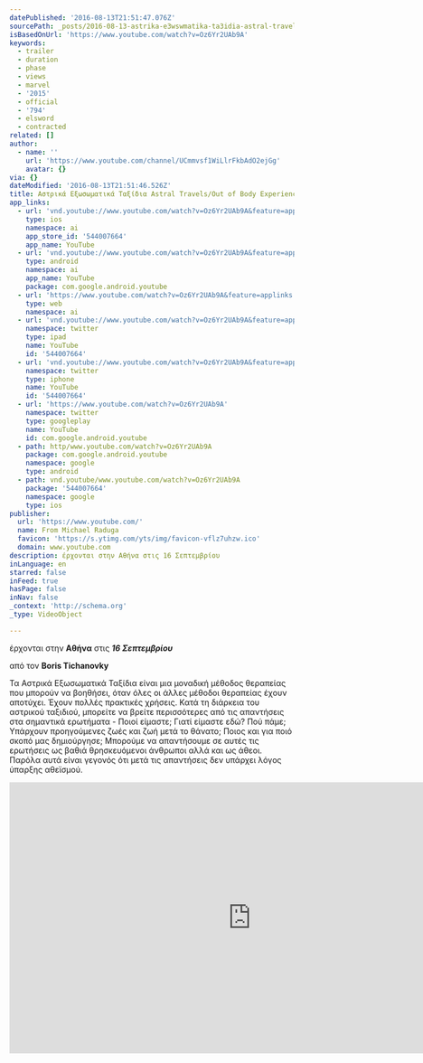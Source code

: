 ```yaml
---
datePublished: '2016-08-13T21:51:47.076Z'
sourcePath: _posts/2016-08-13-astrika-e3wswmatika-ta3idia-astral-travelsout-of-body-exp.md
isBasedOnUrl: 'https://www.youtube.com/watch?v=Oz6Yr2UAb9A'
keywords:
  - trailer
  - duration
  - phase
  - views
  - marvel
  - '2015'
  - official
  - '794'
  - elsword
  - contracted
related: []
author:
  - name: ''
    url: 'https://www.youtube.com/channel/UCmmvsf1WiLlrFkbAdO2ejGg'
    avatar: {}
via: {}
dateModified: '2016-08-13T21:51:46.526Z'
title: Αστρικά Εξωσωματικά Ταξίδια Astral Travels/Out of Body Experience
app_links:
  - url: 'vnd.youtube://www.youtube.com/watch?v=Oz6Yr2UAb9A&feature=applinks'
    type: ios
    namespace: ai
    app_store_id: '544007664'
    app_name: YouTube
  - url: 'vnd.youtube://www.youtube.com/watch?v=Oz6Yr2UAb9A&feature=applinks'
    type: android
    namespace: ai
    app_name: YouTube
    package: com.google.android.youtube
  - url: 'https://www.youtube.com/watch?v=Oz6Yr2UAb9A&feature=applinks'
    type: web
    namespace: ai
  - url: 'vnd.youtube://www.youtube.com/watch?v=Oz6Yr2UAb9A&feature=applinks'
    namespace: twitter
    type: ipad
    name: YouTube
    id: '544007664'
  - url: 'vnd.youtube://www.youtube.com/watch?v=Oz6Yr2UAb9A&feature=applinks'
    namespace: twitter
    type: iphone
    name: YouTube
    id: '544007664'
  - url: 'https://www.youtube.com/watch?v=Oz6Yr2UAb9A'
    namespace: twitter
    type: googleplay
    name: YouTube
    id: com.google.android.youtube
  - path: http/www.youtube.com/watch?v=Oz6Yr2UAb9A
    package: com.google.android.youtube
    namespace: google
    type: android
  - path: vnd.youtube/www.youtube.com/watch?v=Oz6Yr2UAb9A
    package: '544007664'
    namespace: google
    type: ios
publisher:
  url: 'https://www.youtube.com/'
  name: From Michael Raduga
  favicon: 'https://s.ytimg.com/yts/img/favicon-vflz7uhzw.ico'
  domain: www.youtube.com
description: έρχονται στην Αθήνα στις 16 Σεπτεμβρίου
inLanguage: en
starred: false
inFeed: true
hasPage: false
inNav: false
_context: 'http://schema.org'
_type: VideoObject

---
```

έρχονται στην **Αθήνα** στις _**16 Σεπτεμβρίου**_

από τον **Boris Tichanovky**

Τα Αστρικά Εξωσωματικά Ταξίδια είναι μια μοναδική μέθοδος θεραπείας που μπορούν να βοηθήσει, όταν όλες οι άλλες μέθοδοι θεραπείας έχουν αποτύχει. Έχουν πολλές πρακτικές χρήσεις. Κατά τη διάρκεια του αστρικού ταξιδιού, μπορείτε να βρείτε περισσότερες από τις απαντήσεις στα σημαντικά ερωτήματα - Ποιοί είμαστε; Γιατί είμαστε εδώ? Πού πάμε; Υπάρχουν προηγούμενες ζωές και ζωή μετά το θάνατο; Ποιος και για ποιό σκοπό μας δημιούργησε; Μπορούμε να απαντήσουμε σε αυτές τις ερωτήσεις ως βαθιά θρησκευόμενοι άνθρωποι αλλά και ως άθεοι. Παρόλα αυτά είναι γεγονός ότι μετά τις απαντήσεις δεν υπάρχει λόγος ύπαρξης αθεϊσμού.

<iframe src="https://cdn.embedly.com/widgets/media.html?src=https%3A%2F%2Fwww.youtube.com%2Fembed%2FOz6Yr2UAb9A%3Ffeature%3Doembed&amp;url=http%3A%2F%2Fwww.youtube.com%2Fwatch%3Fv%3DOz6Yr2UAb9A&amp;image=https%3A%2F%2Fi.ytimg.com%2Fvi%2FOz6Yr2UAb9A%2Fhqdefault.jpg&amp;key=b7d04c9b404c499eba89ee7072e1c4f7&amp;type=text%2Fhtml&amp;schema=youtube" width="854" height="480" scrolling="no" frameborder="0" allowfullscreen="" style=""></iframe>